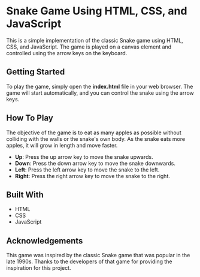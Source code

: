 # Snake Game Using HTML, CSS, and JavaScript

This is a simple implementation of the classic Snake game using HTML, CSS, and JavaScript. The game is played on a canvas element and controlled using the arrow keys on the keyboard.

## Getting Started

To play the game, simply open the **index.html** file in your web browser. The game will start automatically, and you can control the snake using the arrow keys.

## How To Play

The objective of the game is to eat as many apples as possible without colliding with the walls or the snake's own body. As the snake eats more apples, it will grow in length and move faster.

- **Up**: Press the up arrow key to move the snake upwards.
- **Down**: Press the down arrow key to move the snake downwards.
- **Left**: Press the left arrow key to move the snake to the left.
- **Right**: Press the right arrow key to move the snake to the right.

## Built With

- HTML
- CSS
- JavaScript

## Acknowledgements

This game was inspired by the classic Snake game that was popular in the late 1990s. Thanks to the developers of that game for providing the inspiration for this project.
